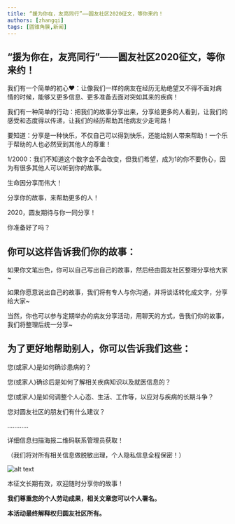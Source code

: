 ```yaml
---
title: “援为你在，友亮同行”——圆友社区2020征文，等你来约！
authors: [zhangqi]
tags: [圆锥角膜,新闻]
---
```


## **“援为你在，友亮同行”——圆友社区2020征文，等你来约！**

我们有一个简单的初心♥：让像我们一样的病友在经历无助绝望又不得不面对病情的时候，能够又更多信息、更多准备去面对突如其来的疾病！

我们有一种简单的行动：把我们的故事分享出来，分享给更多的人看到，让我们的感受和态度得以传递，让我们的经历帮助其他病友少走弯路！

要知道：分享是一种快乐，不仅自己可以得到快乐，还能给别人带来帮助！一个乐于帮助的人也必然受到其他人的尊重！

1/2000：我们不知道这个数字会不会改变，但我们希望，成为1的你不要伤心，因为有很多其他人可以听到你的故事。

生命因分享而伟大！

分享你的故事，来帮助更多的人！

2020，圆友期待与你一同分享！

你准备好了吗？

## **你可以这样告诉我们你的故事：**

如果你文笔出色，你可以自己写出自己的故事，然后经由圆友社区整理分享给大家~

如果你愿意说出自己的故事，我们将有专人与你沟通，并将谈话转化成文字，分享给大家~

当然，你也可以参与定期举办的病友分享活动，用聊天的方式，告我们你的故事，我们将整理后统一分享~

## **为了更好地帮助别人，你可以告诉我们这些：**

您(或家人)是如何确诊患病的？

您(或家人)确诊后是如何了解相关疾病知识以及就医信息的？

您(或家人)是如何调整个人心态、生活、工作等，以应对与疾病的长期斗争？

您对圆友社区的朋友们有什么建议？

…………

详细信息扫描海报二维码联系管理员获取！

（我们将对所有相关信息做脱敏出理，个人隐私信息全程保密！）  

![alt text](/news/assets/2021-10-12-“援为你在，友亮同行”——圆友社区2020征文，等你来约！.png)

本征文长期有效，欢迎随时分享你的故事！  

**我们尊重您的个人劳动成果，相关文章您可以个人署名。**  

**本活动最终解释权归圆友社区所有。**
